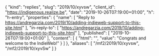 {
  "kind": "replies",
  "slug": "2019/10/xyvsw",
  "client_id": "https://indigenous.realize.be",
  "date": "2019-10-26T07:19:00+01:00",
  "h": "h-entry",
  "properties": {
    "name": [
      "Reply to https://andregarzia.com/2019/10/adding-indieweb-support-to-this-site.html"
    ],
    "in-reply-to": [
      "https://andregarzia.com/2019/10/adding-indieweb-support-to-this-site.html"
    ],
    "published": [
      "2019-10-26T07:19:00+01:00"
    ],
    "content": [
      {
        "html": "",
        "value": "Congrats and welcome to the IndieWeb!"
      }
    ]
  },
  "aliases": [
    "/mf2/2019/10/xyvsw",
    "/mf2/2019/10/xyvSw"
  ]
}
